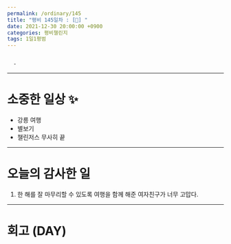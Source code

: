 ```yaml
---
permalink: /ordinary/145
title: "평비 145일차 : [🧳] "
date: 2021-12-30 20:00:00 +0900
categories: 평비챌린지
tags: 1일1평범
---
```

```

  - 
```

---
# 소중한 일상 ✨
- 강릉 여행
- 별보기
- 챌린저스 무사히 끝

---
# 오늘의 감사한 일
1. 한 해를 잘 마무리할 수 있도록 여행을 함께 해준 여자친구가 너무 고맙다.

---
# 회고 (DAY)
